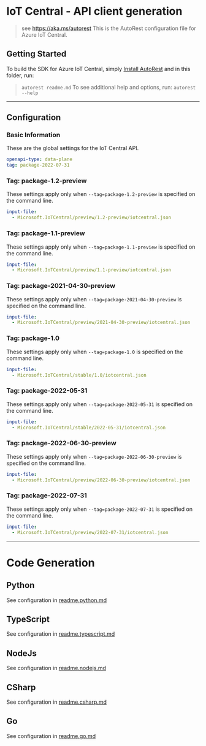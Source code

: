 # IoT Central - API client generation
> see https://aka.ms/autorest
This is the AutoRest configuration file for Azure IoT Central.

## Getting Started
To build the SDK for Azure IoT Central, simply [Install AutoRest](https://aka.ms/autorest/install) and in this folder, run:
> `autorest readme.md`
To see additional help and options, run:
> `autorest --help`
---

## Configuration

### Basic Information

These are the global settings for the IoT Central API.

``` yaml
openapi-type: data-plane
tag: package-2022-07-31
```

### Tag: package-1.2-preview
These settings apply only when `--tag=package-1.2-preview` is specified on the command line.

```yaml $(tag) == 'package-1.2-preview'
input-file:
  - Microsoft.IoTCentral/preview/1.2-preview/iotcentral.json
```

### Tag: package-1.1-preview
These settings apply only when `--tag=package-1.1-preview` is specified on the command line.

```yaml $(tag) == 'package-1.1-preview'
input-file:
  - Microsoft.IoTCentral/preview/1.1-preview/iotcentral.json
```

### Tag: package-2021-04-30-preview
These settings apply only when `--tag=package-2021-04-30-preview` is specified on the command line.

```yaml $(tag) == 'package-2021-04-30-preview'
input-file:
  - Microsoft.IoTCentral/preview/2021-04-30-preview/iotcentral.json
```

### Tag: package-1.0
These settings apply only when `--tag=package-1.0` is specified on the command line.

```yaml $(tag) == 'package-1.0'
input-file:
  - Microsoft.IoTCentral/stable/1.0/iotcentral.json
```

### Tag: package-2022-05-31
These settings apply only when `--tag=package-2022-05-31` is specified on the command line.

```yaml $(tag) == 'package-2022-05-31'
input-file:
  - Microsoft.IoTCentral/stable/2022-05-31/iotcentral.json
```

### Tag: package-2022-06-30-preview
These settings apply only when `--tag=package-2022-06-30-preview` is specified on the command line.

```yaml $(tag) == 'package-2022-06-30-preview'
input-file:
  - Microsoft.IoTCentral/preview/2022-06-30-preview/iotcentral.json
```

### Tag: package-2022-07-31
These settings apply only when `--tag=package-2022-07-31` is specified on the command line.

```yaml $(tag) == 'package-2022-07-31'
input-file:
  - Microsoft.IoTCentral/preview/2022-07-31/iotcentral.json
```
---

# Code Generation

## Python

See configuration in [readme.python.md](./readme.python.md)

## TypeScript

See configuration in [readme.typescript.md](./readme.typescript.md)

## NodeJs

See configuration in [readme.nodejs.md](./readme.nodejs.md)

## CSharp

See configuration in [readme.csharp.md](./readme.csharp.md)

## Go

See configuration in [readme.go.md](./readme.go.md)